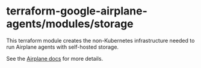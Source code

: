 # terraform-google-airplane-agents/modules/storage

This terraform module creates the non-Kubernetes infrastructure needed to run
Airplane agents with self-hosted storage.

See the [Airplane docs](https://docs.airplane.dev/self-hosting/storage) for more details.

<!-- BEGIN_TF_DOCS -->
